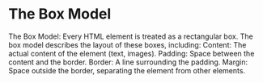 # The Box Model

The Box Model:
Every HTML element is treated as a rectangular box. The box model describes the layout of these boxes, including:
Content: The actual content of the element (text, images).
Padding: Space between the content and the border.
Border: A line surrounding the padding.
Margin: Space outside the border, separating the element from other elements.